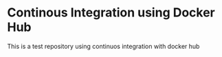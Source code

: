# Continous Integration using Docker Hub
This is a test repository using continuos integration with docker hub

